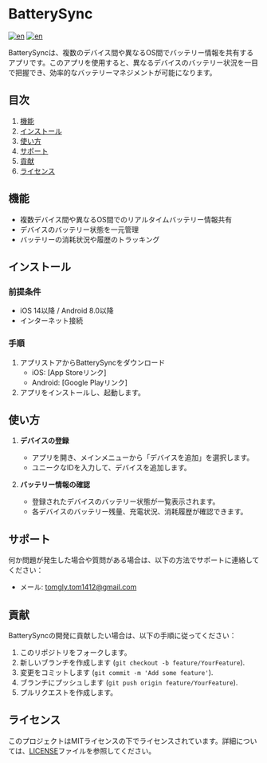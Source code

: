 # BatterySync
[![en](https://img.shields.io/badge/lang-ja-blue.svg)](https://github.com/tomgly/sample_list/blob/main/README.md)
[![en](https://img.shields.io/badge/lang-en-red.svg)](https://github.com/tomgly/sample_list/blob/main/README.en.md)

BatterySyncは、複数のデバイス間や異なるOS間でバッテリー情報を共有するアプリです。このアプリを使用すると、異なるデバイスのバッテリー状況を一目で把握でき、効率的なバッテリーマネジメントが可能になります。

## 目次
1. [機能](#機能)
2. [インストール](#インストール)
3. [使い方](#使い方)
4. [サポート](#サポート)
5. [貢献](#貢献)
6. [ライセンス](#ライセンス)

## 機能
- 複数デバイス間や異なるOS間でのリアルタイムバッテリー情報共有
- デバイスのバッテリー状態を一元管理
- バッテリーの消耗状況や履歴のトラッキング

## インストール
### 前提条件
- iOS 14以降 / Android 8.0以降
- インターネット接続

### 手順
1. アプリストアからBatterySyncをダウンロード
   - iOS: [App Storeリンク]
   - Android: [Google Playリンク]
2. アプリをインストールし、起動します。

## 使い方
1. **デバイスの登録**
   - アプリを開き、メインメニューから「デバイスを追加」を選択します。
   - ユニークなIDを入力して、デバイスを追加します。

2. **バッテリー情報の確認**
   - 登録されたデバイスのバッテリー状態が一覧表示されます。
   - 各デバイスのバッテリー残量、充電状況、消耗履歴が確認できます。

## サポート
何か問題が発生した場合や質問がある場合は、以下の方法でサポートに連絡してください：
- メール: tomgly.tom1412@gmail.com

## 貢献
BatterySyncの開発に貢献したい場合は、以下の手順に従ってください：
1. このリポジトリをフォークします。
2. 新しいブランチを作成します (`git checkout -b feature/YourFeature`).
3. 変更をコミットします (`git commit -m 'Add some feature'`).
4. ブランチにプッシュします (`git push origin feature/YourFeature`).
5. プルリクエストを作成します。

## ライセンス
このプロジェクトはMITライセンスの下でライセンスされています。詳細については、[LICENSE](LICENSE)ファイルを参照してください。